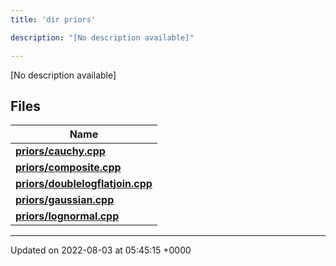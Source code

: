 ```yaml
---
title: 'dir priors'

description: "[No description available]"

---
```







[No description available]

## Files

| Name           |
| -------------- |
| **[priors/cauchy.cpp](/documentation/code/colliderbit/files/cauchy_8cpp/#file-cauchy.cpp)**  |
| **[priors/composite.cpp](/documentation/code/colliderbit/files/composite_8cpp/#file-composite.cpp)**  |
| **[priors/doublelogflatjoin.cpp](/documentation/code/colliderbit/files/doublelogflatjoin_8cpp/#file-doublelogflatjoin.cpp)**  |
| **[priors/gaussian.cpp](/documentation/code/colliderbit/files/gaussian_8cpp/#file-gaussian.cpp)**  |
| **[priors/lognormal.cpp](/documentation/code/colliderbit/files/lognormal_8cpp/#file-lognormal.cpp)**  |






-------------------------------

Updated on 2022-08-03 at 05:45:15 +0000
